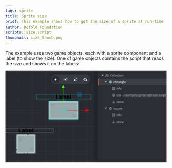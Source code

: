 ```yaml
---
tags: sprite
title: Sprite size
brief: This example shows how to get the size of a sprite at run-time
author: Defold Foundation
scripts: size.script
thumbnail: size_thumb.png
---
```


The example uses two game objects, each with a sprite component and a label (to show the size). One of game objects contains the script that reads the size and shows it on the labels:

![size](size.png)
